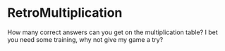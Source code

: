 # RetroMultiplication
How many correct answers can you get on the multiplication table? I bet you need some training, why not give my game a try?
